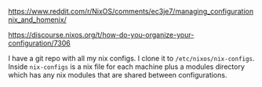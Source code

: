 https://www.reddit.com/r/NixOS/comments/ec3je7/managing_configurationnix_and_homenix/

https://discourse.nixos.org/t/how-do-you-organize-your-configuration/7306

I have a git repo with all my nix configs. I clone it to `/etc/nixos/nix-configs`. Inside `nix-configs` is a nix file for each machine plus a modules directory which has any nix modules that are shared between configurations.


